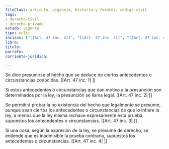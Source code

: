 ```yaml
---
fileClass: articulo, vigencia, historia-y-fuentes, codigo-civil
tags:
- derecho-civil
- derecho-privado
estado: vigente
tipo: multi
incisos: ["[[Art. 47 inc. 2]]", "[[Art. 47 inc. 3]]", "[[Art. 47 inc. 4]]", "[[Art. 47 inc. 1]]"]
libro:
titulo:
parrafo:
corriente-juridica:

---
```

Se dice presumirse el hecho que se deduce de ciertos antecedentes o circunstancias conocidas. [[Art. 47 inc. 1| ]]

Si estos antecedentes o circunstancias que dan motivo a la presunción son determinados por la ley, la presunción se llama legal. [[Art. 47 inc. 2| ]]

Se permitirá probar la no existencia del hecho que legalmente se presume, aunque sean ciertos los antecedentes o circunstancias de que lo infiere la ley; a menos que la ley misma rechace expresamente esta prueba, supuestos los antecedentes o circunstancias. [[Art. 47 inc. 3| ]]

Si una cosa, según la expresión de la ley, se presume de derecho, se entiende que es inadmisible la prueba contraria, supuestos los antecedentes o circunstancias. [[Art. 47 inc. 4| ]]

